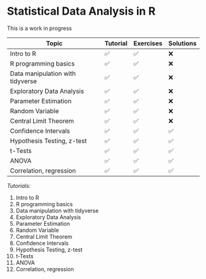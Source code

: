 # Statistical Data Analysis in R
This is a work in progress

| Topic                            | Tutorial                      | Exercises       | Solutions       |
|----------------------------------|-------------------------------|-----------------|-----------------|
| Intro to R                      | ✅                             | ✅               | ❌              |
| R programming basics            | ✅                             | ✅               | ❌              |
| Data manipulation with tidyverse| ✅                             | ✅               | ❌              |
| Exploratory Data Analysis       | ✅                             | ✅               | ❌              |
| Parameter Estimation            | ✅                             | ✅               | ❌              |
| Random Variable                 | ✅                             | ✅               | ❌              |
| Central Limit Theorem           | ✅                             | ✅               | ❌              |
| Confidence Intervals            | ✅                             | ✅               | ✅              |
| Hypothesis Testing, z-test      | ✅                             | ✅               | ✅              |
| t-Tests                         | ✅                             | ✅               | ✅              |
| ANOVA                           | ✅                             | ✅               | ✅              |
| Correlation, regression         | ✅                             | ✅               | ✅              |


*Tutorials:*
1. Intro to R
2. R programming basics
3. Data manipulation with tidyverse
4. Exploratory Data Analysis
5. Parameter Estimation
6. Random Variable 
7. Central Limit Theorem
8. Confidence Intervals
9. Hypothesis Testing, z-test
10. t-Tests
11. ANOVA
12. Correlation, regression
